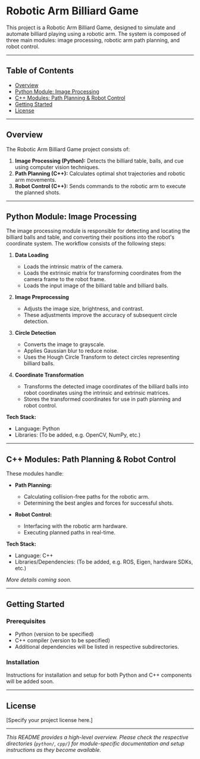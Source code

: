 # Robotic Arm Billiard Game

This project is a Robotic Arm Billiard Game, designed to simulate and automate billiard playing using a robotic arm. The system is composed of three main modules: image processing, robotic arm path planning, and robot control.

---

## Table of Contents

- [Overview](#overview)
- [Python Module: Image Processing](#python-module-image-processing)
- [C++ Modules: Path Planning & Robot Control](#c-modules-path-planning--robot-control)
- [Getting Started](#getting-started)
- [License](#license)

---

## Overview

The Robotic Arm Billiard Game project consists of:

1. **Image Processing (Python):** Detects the billiard table, balls, and cue using computer vision techniques.
2. **Path Planning (C++):** Calculates optimal shot trajectories and robotic arm movements.
3. **Robot Control (C++):** Sends commands to the robotic arm to execute the planned shots.

---

## Python Module: Image Processing

The image processing module is responsible for detecting and locating the billiard balls and table, and converting their positions into the robot's coordinate system. The workflow consists of the following steps:

1. **Data Loading**
   - Loads the intrinsic matrix of the camera.
   - Loads the extrinsic matrix for transforming coordinates from the camera frame to the robot frame.
   - Loads the input image of the billiard table and billiard balls.

2. **Image Preprocessing**
   - Adjusts the image size, brightness, and contrast.
   - These adjustments improve the accuracy of subsequent circle detection.

3. **Circle Detection**
   - Converts the image to grayscale.
   - Applies Gaussian blur to reduce noise.
   - Uses the Hough Circle Transform to detect circles representing billiard balls.

4. **Coordinate Transformation**
   - Transforms the detected image coordinates of the billiard balls into robot coordinates using the intrinsic and extrinsic matrices.
   - Stores the transformed coordinates for use in path planning and robot control.

**Tech Stack:**  
- Language: Python  
- Libraries: (To be added, e.g. OpenCV, NumPy, etc.)  

---

## C++ Modules: Path Planning & Robot Control

These modules handle:

- **Path Planning:**  
  - Calculating collision-free paths for the robotic arm.
  - Determining the best angles and forces for successful shots.

- **Robot Control:**  
  - Interfacing with the robotic arm hardware.
  - Executing planned paths in real-time.

**Tech Stack:**  
- Language: C++  
- Libraries/Dependencies: (To be added, e.g. ROS, Eigen, hardware SDKs, etc.)  

*More details coming soon.*

---

## Getting Started

### Prerequisites

- Python (version to be specified)
- C++ compiler (version to be specified)
- Additional dependencies will be listed in respective subdirectories.

### Installation

Instructions for installation and setup for both Python and C++ components will be added soon.

---

## License

[Specify your project license here.]

---

*This README provides a high-level overview. Please check the respective directories (`python/`, `cpp/`) for module-specific documentation and setup instructions as they become available.*

